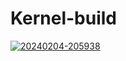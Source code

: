 
# Kernel-build


<a href="https://ibb.co/J54Md3H"><img src="https://i.ibb.co/nzv50Pj/20240204-205938.jpg" alt="20240204-205938" border="0"></a>
